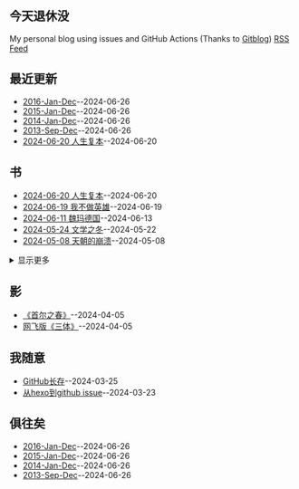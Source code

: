 ## 今天退休没
My personal blog using issues and GitHub Actions (Thanks to [Gitblog](https://yihong0618.github.io/gitblog/))
[RSS Feed](https://raw.githubusercontent.com/myccnn/tuix40/master/feed.xml)

## 最近更新
- [2016-Jan-Dec](https://github.com/myccnn/tuix40/issues/27)--2024-06-26
- [2015-Jan-Dec](https://github.com/myccnn/tuix40/issues/26)--2024-06-26
- [2014-Jan-Dec](https://github.com/myccnn/tuix40/issues/25)--2024-06-26
- [2013-Sep-Dec](https://github.com/myccnn/tuix40/issues/24)--2024-06-26
- [2024-06-20 人生复本](https://github.com/myccnn/tuix40/issues/23)--2024-06-20
## 书
- [2024-06-20 人生复本](https://github.com/myccnn/tuix40/issues/23)--2024-06-20
- [2024-06-19 我不做英雄](https://github.com/myccnn/tuix40/issues/22)--2024-06-19
- [2024-06-11 魏玛德国](https://github.com/myccnn/tuix40/issues/21)--2024-06-13
- [2024-05-24 文学之冬](https://github.com/myccnn/tuix40/issues/20)--2024-05-22
- [2024-05-08 天朝的崩溃](https://github.com/myccnn/tuix40/issues/19)--2024-05-08
<details><summary>显示更多</summary>

- [2024-04-08 1903](https://github.com/myccnn/tuix40/issues/18)--2024-04-09
- [2024-03-26 金翼](https://github.com/myccnn/tuix40/issues/15)--2024-03-26
- [2024-03-18 焚身以火](https://github.com/myccnn/tuix40/issues/13)--2024-03-24
- [2024-03-13 法兰西的陷落](https://github.com/myccnn/tuix40/issues/12)--2024-03-24
- [2024-03-04 平乐县志](https://github.com/myccnn/tuix40/issues/11)--2024-03-24
- [2024-02-29 龙头蛇尾](https://github.com/myccnn/tuix40/issues/10)--2024-03-24
- [2024-02-05 脱轨的革命](https://github.com/myccnn/tuix40/issues/9)--2024-03-24
- [2024-01-16 战火中国](https://github.com/myccnn/tuix40/issues/8)--2024-03-24
- [2023-12-31 书单](https://github.com/myccnn/tuix40/issues/7)--2024-03-24
- [2023-09-30 书单](https://github.com/myccnn/tuix40/issues/6)--2024-03-24
- [2023-06-30 书单](https://github.com/myccnn/tuix40/issues/5)--2024-03-24
- [2023-03-31 书单](https://github.com/myccnn/tuix40/issues/4)--2024-03-24
- [2022-12-31 书单](https://github.com/myccnn/tuix40/issues/3)--2024-03-23
</details>

## 影
- [《首尔之春》](https://github.com/myccnn/tuix40/issues/17)--2024-04-05
- [网飞版《三体》](https://github.com/myccnn/tuix40/issues/16)--2024-04-05
## 我随意
- [GitHub长存](https://github.com/myccnn/tuix40/issues/14)--2024-03-25
- [从hexo到github issue](https://github.com/myccnn/tuix40/issues/2)--2024-03-23
## 俱往矣
- [2016-Jan-Dec](https://github.com/myccnn/tuix40/issues/27)--2024-06-26
- [2015-Jan-Dec](https://github.com/myccnn/tuix40/issues/26)--2024-06-26
- [2014-Jan-Dec](https://github.com/myccnn/tuix40/issues/25)--2024-06-26
- [2013-Sep-Dec](https://github.com/myccnn/tuix40/issues/24)--2024-06-26
